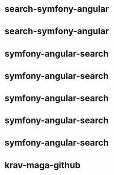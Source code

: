 # search-symfony-angular
# search-symfony-angular
# symfony-angular-search
# symfony-angular-search
# symfony-angular-search
# symfony-angular-search
# symfony-angular-search
# krav-maga-github
